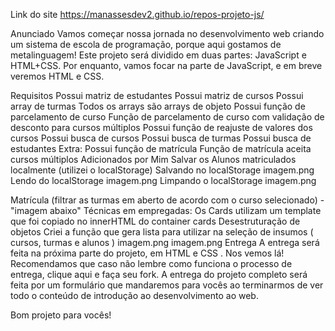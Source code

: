 Link do site
https://manassesdev2.github.io/repos-projeto-js/

Anunciado
Vamos começar nossa jornada no desenvolvimento web criando um sistema de escola de programação, porque aqui gostamos de metalinguagem! Este projeto será dividido em duas partes: JavaScript e HTML+CSS. Por enquanto, vamos focar na parte de JavaScript, e em breve veremos HTML e CSS.

Requisitos
 Possui matriz de estudantes
 Possui matriz de cursos
 Possui array de turmas
 Todos os arrays são arrays de objeto
 Possui função de parcelamento de curso
 Função de parcelamento de curso com validação de desconto para cursos múltiplos
 Possui função de reajuste de valores dos cursos
 Possui busca de cursos
 Possui busca de turmas
 Possui busca de estudantes
Extra:
 Possui função de matrícula
 Função de matrícula aceita cursos múltiplos
Adicionados por Mim
 Salvar os Alunos matriculados localmente (utilizei o localStorage)
Salvando no localStorage imagem.png Lendo do localStorage imagem.png Limpando o localStorage imagem.png

 Matrícula (filtrar as turmas em aberto de acordo com o curso selecionado) - "imagem abaixo"
Técnicas em empregadas:
 Os Cards utilizam um template que foi copiado no innerHTML do container cards
 Desestruturação de objetos
 Criei a função que gera lista para utilizar na seleção de insumos ( cursos, turmas e alunos ) imagem.png imagem.png
Entrega
A entrega será feita na próxima parte do projeto, em HTML e CSS . Nos vemos lá! Recomendamos que caso não lembre como funciona o processo de entrega, clique aqui e faça seu fork. A entrega do projeto completo será feita por um formulário que mandaremos para vocês ao terminarmos de ver todo o conteúdo de introdução ao desenvolvimento ao web.

Bom projeto para vocês!


